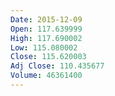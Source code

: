 ```yaml
---
Date: 2015-12-09
Open: 117.639999
High: 117.690002
Low: 115.080002
Close: 115.620003
Adj Close: 110.435677
Volume: 46361400
---
```

